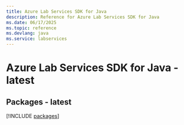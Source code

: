 ```yaml
---
title: Azure Lab Services SDK for Java
description: Reference for Azure Lab Services SDK for Java
ms.date: 06/17/2025
ms.topic: reference
ms.devlang: java
ms.service: labservices
---
```

# Azure Lab Services SDK for Java - latest
## Packages - latest
[!INCLUDE [packages](lab-services-index.md)]
